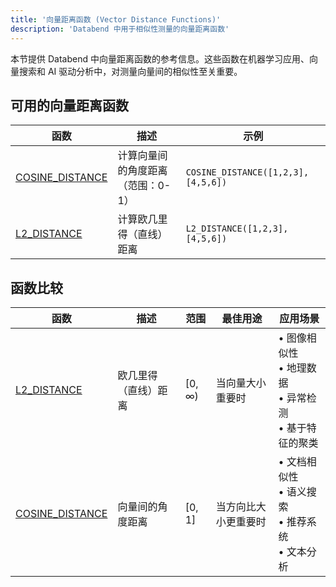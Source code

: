 ```yaml
---
title: '向量距离函数 (Vector Distance Functions)'
description: 'Databend 中用于相似性测量的向量距离函数'
---
```


本节提供 Databend 中向量距离函数的参考信息。这些函数在机器学习应用、向量搜索和 AI 驱动分析中，对测量向量间的相似性至关重要。

## 可用的向量距离函数

| 函数 | 描述 | 示例 |
|----------|-------------|--------|
| [COSINE_DISTANCE](./00-vector-cosine-distance.md) | 计算向量间的角度距离（范围：0-1） | `COSINE_DISTANCE([1,2,3], [4,5,6])` |
| [L2_DISTANCE](./01-vector-l2-distance.md) | 计算欧几里得（直线）距离 | `L2_DISTANCE([1,2,3], [4,5,6])` |

## 函数比较

| 函数 | 描述 | 范围 | 最佳用途 | 应用场景 |
|----------|-------------|-------|----------|-----------|
| [L2_DISTANCE](./01-vector-l2-distance.md) | 欧几里得（直线）距离 | [0, ∞) | 当向量大小重要时 | • 图像相似性<br/>• 地理数据<br/>• 异常检测<br/>• 基于特征的聚类 |
| [COSINE_DISTANCE](./00-vector-cosine-distance.md) | 向量间的角度距离 | [0, 1] | 当方向比大小更重要时 | • 文档相似性<br/>• 语义搜索<br/>• 推荐系统<br/>• 文本分析 |